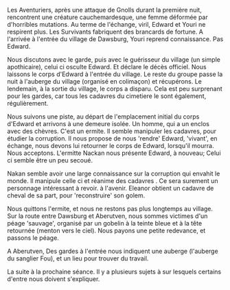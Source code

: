 
Les Aventuriers, après une attaque de Gnolls durant la première nuit, rencontrent une créature cauchemardesque, une femme déformée par d'horribles mutations. Au terme de l'échange, viril, Edward et Youri ne respirent plus. Les Survivants fabriquent des brancards de fortune. A l'arrivée à l'entrée du village de Dawsburg, Youri reprend connaissance. Pas Edward.

Nous discutons avec le garde, puis avec le guérisseur du village (un simple apothicaire), celui ci osculte Edward. Et déclare le décès officiel. Nous laissons le corps d'Edward à l'entrée du village. Le reste du groupe passe la nuit à l'auberge du village (organisé en colimaçon) et récupérons. Le lendemain, à la sortie du village, le corps a disparu.
Cela est peu surprenant pour les gardes, car tous les cadavres du cimetiere le sont également, régulièrement.


Nous suivons une piste, au départ de l'emplacement initial du corps d'Edward et arrivons à une demeure isolée. Un homme, qui a un enclos avec des chèvres. C'est un ermite. Il semble manipuler les cadavres, pour étudier la corruption. Il nous propose de nous 'rendre' Edward, 'vivant', en échange, nous devons lui retourner le corps de Edward, lorsqu'il mourra. Nous acceptons. L'ermitte Nackan nous présente Edward, à nouveau; Celui ci semble être un peu secoué.

Nakan semble avoir une large connaissance sur la corruption qui envahit le monde. Il manipule celle ci et réanime des cadavres . Ce sera surement un personnage intéressant à revoir. à l'avenir.
Eleanor obtient un cadavre de cheval de sa part, pour 'reconstruire' son golem.

Nous quittons l'ermite, et nous ne restons pas plus longtemps au village. Sur la route entre Dawsburg et Aberutven, nous sommes victimes d'un péage 'sauvage', organisé par un gobelin à la teinte bleue et à la tête retournée (menton vers le ciel). Nous payons une petite redevance, et passons le péage.

A Aberutven, Des gardes à l'entrée nous indiquent une auberge (l'auberge du sanglier Fou), et un lieu pour trouver du travail.

La suite à la prochaine séance. Il y a plusieurs sujets à sur lesquels certains d'entre nous doivent s'expliquer.
